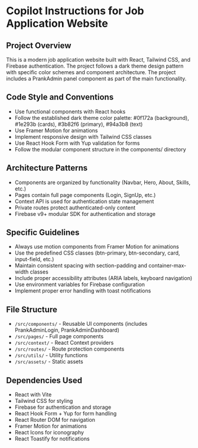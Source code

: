 # Copilot Instructions for Job Application Website

<!-- Use this file to provide workspace-specific custom instructions to Copilot. For more details, visit https://code.visualstudio.com/docs/copilot/copilot-customization#_use-a-githubcopilotinstructionsmd-file -->

## Project Overview
This is a modern job application website built with React, Tailwind CSS, and Firebase authentication. The project follows a dark theme design pattern with specific color schemes and component architecture. The project includes a PrankAdmin panel component as part of the main functionality.

## Code Style and Conventions
- Use functional components with React hooks
- Follow the established dark theme color palette: #0f172a (background), #1e293b (cards), #3b82f6 (primary), #94a3b8 (text)
- Use Framer Motion for animations
- Implement responsive design with Tailwind CSS classes
- Use React Hook Form with Yup validation for forms
- Follow the modular component structure in the components/ directory

## Architecture Patterns
- Components are organized by functionality (Navbar, Hero, About, Skills, etc.)
- Pages contain full page components (Login, SignUp, etc.)
- Context API is used for authentication state management
- Private routes protect authenticated-only content
- Firebase v9+ modular SDK for authentication and storage

## Specific Guidelines
- Always use motion components from Framer Motion for animations
- Use the predefined CSS classes (btn-primary, btn-secondary, card, input-field, etc.)
- Maintain consistent spacing with section-padding and container-max-width classes
- Include proper accessibility attributes (ARIA labels, keyboard navigation)
- Use environment variables for Firebase configuration
- Implement proper error handling with toast notifications

## File Structure
- `/src/components/` - Reusable UI components (includes PrankAdminLogin, PrankAdminDashboard)
- `/src/pages/` - Full page components
- `/src/context/` - React Context providers
- `/src/routes/` - Route protection components
- `/src/utils/` - Utility functions
- `/src/assets/` - Static assets

## Dependencies Used
- React with Vite
- Tailwind CSS for styling
- Firebase for authentication and storage
- React Hook Form + Yup for form handling
- React Router DOM for navigation
- Framer Motion for animations
- React Icons for iconography
- React Toastify for notifications
